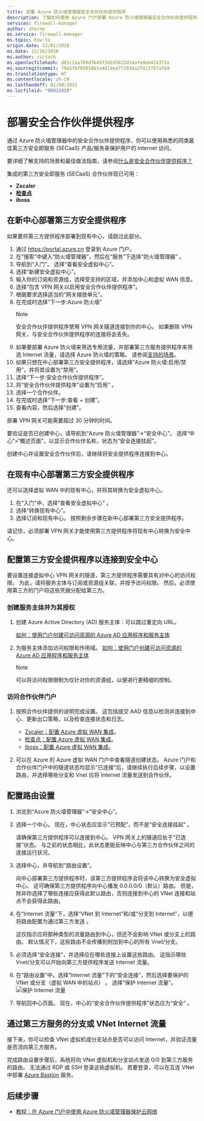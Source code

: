 ```yaml
---
title: 部署 Azure 防火墙管理器安全合作伙伴提供程序
description: 了解如何使用 Azure 门户部署 Azure 防火墙管理器安全合作伙伴提供程序。
services: firewall-manager
author: vhorne
ms.service: firewall-manager
ms.topic: how-to
origin.date: 12/01/2020
ms.date: 12/28/2020
ms.author: victorh
ms.openlocfilehash: d01c2aa789d7b4973d2d3822d14afedeb424372e
ms.sourcegitcommit: 79a5fbf0995801e4d1dea7f293da2f413787a7b9
ms.translationtype: HT
ms.contentlocale: zh-CN
ms.lasthandoff: 01/08/2021
ms.locfileid: "98022810"
---
```

# <a name="deploy-a-security-partner-provider"></a>部署安全合作伙伴提供程序

通过 Azure 防火墙管理器中的安全合作伙伴提供程序，你可以使用熟悉的同类最佳第三方安全即服务 (SECaaS) 产品/服务来保护用户的 Internet 访问。

要详细了解支持的场景和最佳做法指南，请参阅[什么是安全合作伙伴提供程序？](trusted-security-partners.md)


集成的第三方安全即服务 (SECaaS) 合作伙伴现已可用： 

- **Zscaler**
- **[检查点](check-point-overview.md)**
- **iboss**

## <a name="deploy-a-third-party-security-provider-in-a-new-hub"></a>在新中心部署第三方安全提供程序

如果要将第三方提供程序部署到现有中心，请跳过此部分。

1. 通过 https://portal.azure.cn 登录到 Azure 门户。
2. 在“搜索”中键入“防火墙管理器”，然后在“服务”下选择“防火墙管理器”  。
3. 导航到“入门”。 选择“查看安全虚拟中心”。
4. 选择“新建安全虚拟中心”。
5. 输入你的订阅和资源组，选择受支持的区域，并添加中心和虚拟 WAN 信息。 
6. 选择“包含 VPN 网关以启用安全合作伙伴提供程序”。
7. 根据要求选择适当的“网关缩放单元”。
8. 在完成时选择“下一步:Azure 防火墙”
   > [!NOTE]
   > 安全合作伙伴提供程序使用 VPN 网关隧道连接到你的中心。 如果删除 VPN 网关，与安全合作伙伴提供程序的连接将会丢失。
9. 如果要部署 Azure 防火墙来筛选专用流量，并部署第三方服务提供程序来筛选 Internet 流量，请选择 Azure 防火墙的策略。 请参阅[支持的场景](trusted-security-partners.md#key-scenarios)。
10. 如果只想在中心部署第三方安全提供程序，请选择“Azure 防火墙:启用/禁用”，并将其设置为“禁用”。 
11. 选择“下一步:安全合作伙伴提供程序”。
12. 将“安全合作伙伴提供程序”设置为“启用” 。 
13. 选择一个合作伙伴。 
14. 在完成时选择“下一步:查看 + 创建”。 
15. 查看内容，然后选择“创建”。

部署 VPN 网关可能需要超过 30 分钟的时间。

要验证是否已创建中心，请导航到“Azure 防火墙管理器”->“安全中心”。 选择“中心”>“概述页面”，以显示合作伙伴名称，状态为“安全连接挂起”。

创建中心并设置安全合作伙伴后，请继续将安全提供程序连接到中心。

## <a name="deploy-a-third-party-security-provider-in-an-existing-hub"></a>在现有中心部署第三方安全提供程序

还可以选择虚拟 WAN 中的现有中心，并将其转换为安全虚拟中心。

1. 在“入门”中，选择“查看安全虚拟中心” 。
2. 选择“转换现有中心”。
3. 选择订阅和现有中心。 按照剩余步骤在新中心部署第三方安全提供程序。

请记住，必须部署 VPN 网关才能使用第三方提供程序将现有中心转换为安全中心。

## <a name="configure-third-party-security-providers-to-connect-to-a-secured-hub"></a>配置第三方安全提供程序以连接到安全中心

要设置连接虚拟中心 VPN 网关的隧道，第三方提供程序需要具有对中心的访问权限。 为此，请将服务主体与订阅或资源组关联，并授予访问权限。 然后，必须使用第三方的门户将这些凭据分配给第三方。

### <a name="create-and-authorize-a-service-principal"></a>创建服务主体并为其授权

1. 创建 Azure Active Directory (AD) 服务主体：可以跳过重定向 URL。 

   [如何：使用门户创建可访问资源的 Azure AD 应用程序和服务主体](../active-directory/develop/howto-create-service-principal-portal.md#register-an-application-with-azure-ad-and-create-a-service-principal)
2. 为服务主体添加访问权限和作用域。
   [如何：使用门户创建可访问资源的 Azure AD 应用程序和服务主体](../active-directory/develop/howto-create-service-principal-portal.md#register-an-application-with-azure-ad-and-create-a-service-principal)

   > [!NOTE]
   > 可以将访问权限限制为仅针对你的资源组，以便进行更精细的控制。

### <a name="visit-partner-portal"></a>访问合作伙伴门户

1. 按照合作伙伴提供的说明完成设置。 这包括提交 AAD 信息以检测并连接到中心、更新出口策略，以及检查连接状态和日志。

   - [Zscaler：配置 Azure 虚拟 WAN 集成](https://help.zscaler.com/zia/configuring-microsoft-azure-virtual-wan-integration)。
   - [检查点：配置 Azure 虚拟 WAN 集成](https://sc1.checkpoint.com/documents/Infinity_Portal/WebAdminGuides/EN/CloudGuard-Connect-Azure-Virtual-WAN/Default.htm)。
   - [iboss：配置 Azure 虚拟 WAN 集成](https://www.iboss.com/blog/securing-microsoft-azure-with-iboss-saas-network-security)。 
   
2. 可以在 Azure 的 Azure 虚拟 WAN 门户中查看隧道创建状态。 Azure 门户和合作伙伴门户中的隧道状态均显示“已连接”后，请继续执行后续步骤，以设置路由，并选择哪些分支和 Vnet 应将 Internet 流量发送到合作伙伴。

## <a name="configure-route-settings"></a>配置路由设置

1. 浏览到“Azure 防火墙管理器”->“安全中心”。 
2. 选择一个中心。 现在，中心状态应显示“已预配”，而不是“安全连接挂起” 。

   请确保第三方提供程序可以连接到中心。 VPN 网关上的隧道应处于“已连接”状态。 与之前的状态相比，此状态更能反映中心与第三方合作伙伴之间的连接运行状况。
3. 选择中心，并导航到“路由设置”。

   向中心部署第三方提供程序时，该第三方提供程序会将该中心转换为安全虚拟中心。 这可确保第三方提供程序向中心播发 0.0.0.0/0（默认）路由。 但是，除非你选择了哪些连接应获得此默认路由，否则连接到中心的 VNet 连接和站点不会获得此路由。
4. 在“Internet 流量”下，选择“VNet 到 Internet”和/或“分支到 Internet”，以便将路由配置为通过第三方发送  。

   这仅指示应将那种类型的流量路由到中心，但还不会影响 VNet 或分支上的路由。 默认情况下，这些路由不会传播到附加到中心的所有 Vnet/分支。
5. 必须选择“安全连接”，并选择应在哪些连接上设置这些路由。 这指示哪些 Vnet/分支可以开始向第三方提供程序发送 Internet 流量。
6. 在“路由设置”中，选择“Internet 流量”下的“安全连接”，然后选择要保护的 VNet 或分支（虚拟 WAN 中的站点） 。 选择“保护 Internet 流量”。
   ![保护 Internet 流量](media/deploy-trusted-security-partner/secure-internet-traffic.png)
7. 导航回中心页面。 现在，中心的“安全合作伙伴提供程序”状态应为“安全” 。

## <a name="branch-or-vnet-internet-traffic-via-third-party-service"></a>通过第三方服务的分支或 VNet Internet 流量

接下来，你可以检查 VNet 虚拟机或分支站点是否可以访问 Internet，并验证流量是否流向第三方服务。

完成路由设置步骤后，系统将向 VNet 虚拟机和分支站点发送 0/0 到第三方服务的路由。 无法通过 RDP 或 SSH 登录这些虚拟机。 若要登录，可以在互连 VNet 中部署 [Azure Bastion](../bastion/bastion-overview.md) 服务。

## <a name="next-steps"></a>后续步骤

- [教程：在 Azure 门户中使用 Azure 防火墙管理器保护云网络](secure-cloud-network.md)